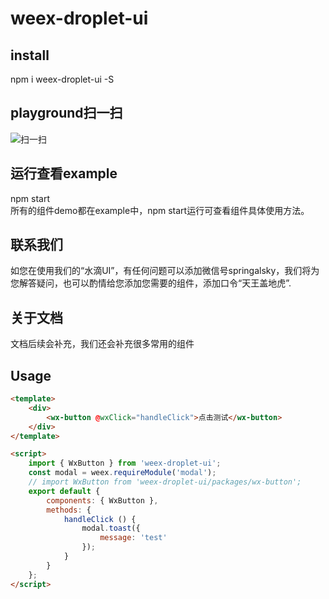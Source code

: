 # weex-droplet-ui

## install
npm i weex-droplet-ui -S

## playground扫一扫 
![扫一扫](https://www.houbank.com/weex/hulu/images/weex-droplet-ui-url.png)

## 运行查看example
npm start  
所有的组件demo都在example中，npm start运行可查看组件具体使用方法。

## 联系我们
如您在使用我们的“水滴UI”，有任何问题可以添加微信号springalsky，我们将为您解答疑问，也可以酌情给您添加您需要的组件，添加口令“天王盖地虎”.

## 关于文档
文档后续会补充，我们还会补充很多常用的组件

## Usage
  
```html
<template>
    <div>
        <wx-button @wxClick="handleClick">点击测试</wx-button>
    </div>
</template>

<script>
    import { WxButton } from 'weex-droplet-ui';
    const modal = weex.requireModule('modal');
    // import WxButton from 'weex-droplet-ui/packages/wx-button';
    export default {
        components: { WxButton },
        methods: {
            handleClick () {
                modal.toast({
                    message: 'test'
                });
            }
        }
    };
</script>
```